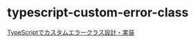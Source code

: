 # typescript-custom-error-class

[TypeScriptでカスタムエラークラス設計・実装](https://go-to-k.hatenablog.com/entry/typescript-custom-error-class)
